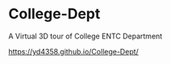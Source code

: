 # College-Dept
A Virtual 3D tour of College ENTC Department

https://yd4358.github.io/College-Dept/
